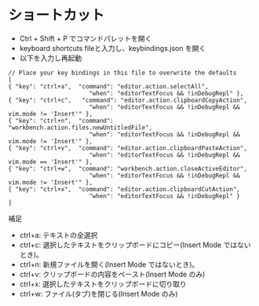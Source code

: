 # ショートカット

* Ctrl + Shift + P でコマンドパレットを開く
* keyboard shortcuts fileと入力し、keybindings.json を開く
* 以下を入力し再起動

```
// Place your key bindings in this file to overwrite the defaults
[
{ "key": "ctrl+a",  "command": "editor.action.selectAll",
                       "when": "editorTextFocus && !inDebugRepl" },
{ "key": "ctrl+c",   "command": "editor.action.clipboardCopyAction",
                       "when": "editorTextFocus && !inDebugRepl && vim.mode != 'Insert'" },
{ "key": "ctrl+n",  "command": "workbench.action.files.newUntitledFile",
                       "when": "editorTextFocus && !inDebugRepl && vim.mode != 'Insert'" },
{ "key": "ctrl+v",  "command": "editor.action.clipboardPasteAction",
                       "when": "editorTextFocus && !inDebugRepl && vim.mode == 'Insert'" },
{ "key": "ctrl+w",  "command": "workbench.action.closeActiveEditor",
                       "when": "editorTextFocus && !inDebugRepl && vim.mode != 'Insert'" },
{ "key": "ctrl+x",  "command": "editor.action.clipboardCutAction",
                       "when": "editorTextFocus && !inDebugRepl" }
]
```

補足
* ctrl+a: テキストの全選択
* ctrl+c: 選択したテキストをクリップボードにコピー(Insert Mode ではないとき)。
* ctrl+n: 新規ファイルを開く(Insert Mode ではないとき)。
* ctrl+v: クリップボードの内容をペースト(Insert Mode のみ)
* ctrl+x: 選択したテキストをクリップボードに切り取り
* ctrl+w: ファイル(タブ)を閉じる(Insert Mode のみ)

